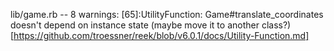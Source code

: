 lib/game.rb -- 8 warnings:
  [65]:UtilityFunction: Game#translate_coordinates doesn't depend on instance state (maybe move it to another class?) [https://github.com/troessner/reek/blob/v6.0.1/docs/Utility-Function.md]